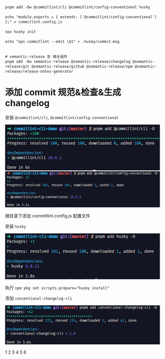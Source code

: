 ```shell
pnpm add -Dw @commitlint/cli @commitlint/config-conventional husky

echo "module.exports = { extends: ['@commitlint/config-conventional'] };" > commitlint.config.js

npx husky init

echo "npx commitlint --edit \$1" > .husky/commit-msg


# semantic-release 及 相关组件
pnpm add -Dw semantic-release @semantic-release/changelog @semantic-release/git @semantic-release/github @semantic-release/npm @semantic-release/release-notes-generator

```

# 添加 commit 规范&检查&生成 changelog

安装 `@commitlint/cli`, `@commitlint/config-conventional`

![](./assets/1.png)
![](./assets/3.png)

根目录下添加 commitlint.config.js 配置文件

安装 `husky`

![](./assets/2.png)

执行 `npm pkg set scripts.prepare="husky install"`

添加 `conventional-changelog-cli`

![](./assets/4.png)

1
2
3
4
5
6

